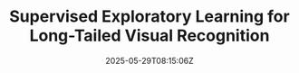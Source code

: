 ---
title: "Supervised Exploratory Learning for Long-Tailed Visual Recognition"
authors:
- Zhongquan Jian
- Yanhao Chen
- Yancheng Wang
- Junfeng Yao
- Meihong Wang
- Qingqiang Wu
author_notes:
- 
- 
- 
- "通讯作者"
- "通讯作者"
- "通讯作者"
date: "2025-05-29T08:15:06Z"
publishDate: "2025-05-29T08:15:06Z"
publication_types: [direction7]
publication: "**In Proc. of ICCV 2025.**"
---